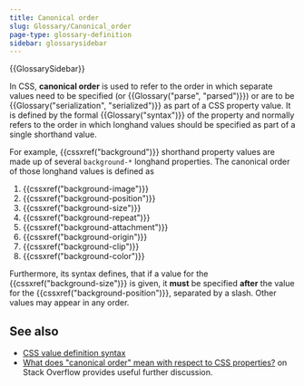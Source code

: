 ```yaml
---
title: Canonical order
slug: Glossary/Canonical_order
page-type: glossary-definition
sidebar: glossarysidebar
---
```


{{GlossarySidebar}}

In CSS, **canonical order** is used to refer to the order in which separate values need to be specified (or {{Glossary("parse", "parsed")}}) or are to be {{Glossary("serialization", "serialized")}} as part of a CSS property value. It is defined by the formal {{Glossary("syntax")}} of the property and normally refers to the order in which longhand values should be specified as part of a single shorthand value.

For example, {{cssxref("background")}} shorthand property values are made up of several `background-*` longhand properties. The canonical order of those longhand values is defined as

1. {{cssxref("background-image")}}
2. {{cssxref("background-position")}}
3. {{cssxref("background-size")}}
4. {{cssxref("background-repeat")}}
5. {{cssxref("background-attachment")}}
6. {{cssxref("background-origin")}}
7. {{cssxref("background-clip")}}
8. {{cssxref("background-color")}}

Furthermore, its syntax defines, that if a value for the {{cssxref("background-size")}} is given, it **must** be specified **after** the value for the {{cssxref("background-position")}}, separated by a slash. Other values may appear in any order.

## See also

- [CSS value definition syntax](/en-US/docs/Web/CSS/Value_definition_syntax)
- [What does "canonical order" mean with respect to CSS properties?](https://stackoverflow.com/questions/28963536/what-does-canonical-order-mean-with-respect-to-css-properties) on Stack Overflow provides useful further discussion.
